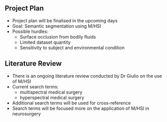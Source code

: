 ## Project Plan
- Project plan will be finalised in the upcoming days
- Goal: Semantic segmentation using M/HSI
- Possible hurdles:
	- Surface occlusion from bodily fluids
	- Limited dataset quantity
	- Sensitivity to subject and environmental condition

## Literature Review
- There is an ongoing literature review conducted by Dr Giulio on the use of M/HSI
- Current search terms:
	- multispectral medical surgery
	- hyperspectral medical surgery
- Additional search terms will be used for cross-reference
- Search terms will be focused more on the application of M/HSI in neurosurgery